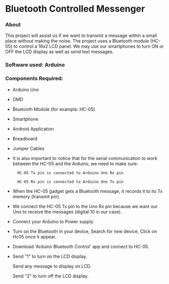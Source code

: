 # Bluetooth Controlled Messenger 

<h3 align="left">About</h3>

This project will assist us if we want to transmit a message within a small place without making the noise. 
The project uses a Bluetooth module (HC-05) to control a 16x2 LCD panel.
We may use our smartphones to turn ON or OFF the LCD display as well as send text messages.


<h3 align="left"> Software used: Arduino</h3>

<h3 align="left">Components Required: </h3>

* Arduino Uno
* DMD 
* Bluetooth Module (for example: HC-05)
* Smartphone 
* Android Application 
* Breadboard
* Jumper Cables



* It is also important to notice that for the serial communication to work between the HC-05 and the Arduino, we need to make sure:

        HC-05 Tx pin is connected to Arduino Uno Rx pin

        HC-05 Rx pin is connected to Arduino Uno Tx pin

* When the HC-05 gadget gets a Bluetooth message, it records it to its Tx memory (transmit pin).

* We connect the HC-05 Tx pin to the Uno Rx pin because we want our Uno to receive the messages (digital 10 in our case).
* Connect your Arduino to Power supply
* Turn on the Bluetooth in your device, Search for new device, Click on Hc05 once it appear.
* Download 'Arduino Bluetooth Control' app and connect to HC-05.
* Send "1" to turn on the LCD display.

  Send any message to display on LCD.

  Send "2" to turn off the LCD display.


